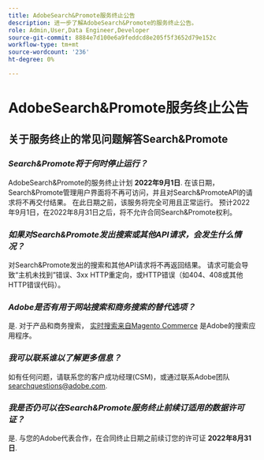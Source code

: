```yaml
---
title: AdobeSearch&Promote服务终止公告
description: 进一步了解AdobeSearch&Promote的服务终止公告。
role: Admin,User,Data Engineer,Developer
source-git-commit: 8884e7d100e6a9feddcd8e205f5f3652d79e152c
workflow-type: tm+mt
source-wordcount: '236'
ht-degree: 0%

---
```


# AdobeSearch&amp;Promote服务终止公告

## 关于服务终止的常见问题解答Search&amp;Promote

### **_Search&amp;Promote将于何时停止运行？_**

AdobeSearch&amp;Promote的服务终止计划 **2022年9月1日**. 在该日期，Search&amp;Promote管理用户界面将不再可访问，并且对Search&amp;PromoteAPI的请求将不再交付结果。 在此日期之前，该服务将完全可用且正常运行。 预计2022年9月1日，在2022年8月31日之后，将不允许合同Search&amp;Promote权利。

### **_如果对Search&amp;Promote发出搜索或其他API请求，会发生什么情况？_**

对Search&amp;Promote发出的搜索和其他API请求将不再返回结果。 请求可能会导致“主机未找到”错误、3xx HTTP重定向，或HTTP错误（如404、408或其他HTTP错误代码）。

### **_Adobe是否有用于网站搜索和商务搜索的替代选项？_**

是. 对于产品和商务搜索， [实时搜索来自Magento Commerce](https://devdocs.magento.com/live-search/overview.html) 是Adobe的搜索应用程序。

<!-- ### **_Can Adobe recommend any frameworks or platforms that offer features similar to Search&Promote?_**

  Yes. If the Search&Promote feature is critical to your marketing strategy, consider the many open-source frameworks that exist to power search, including [Apache Solr](https://solr.apache.org/) and [Elastic Free and Open](https://www.elastic.co/about/free-and-open).  

  Also, both [AWS](https://aws.amazon.com/cloudsearch/) and [Microsoft&reg; Azure](https://azure.microsoft.com/en-us/services/search/) provide cloud-native search capabilities on their respective cloud platforms. You can integrate both options into Adobe Experience Manager Sites to power site search and more. -->

### **_我可以联系谁以了解更多信息？_**

如有任何问题，请联系您的客户成功经理(CSM)，或通过联系Adobe团队 [searchquestions@adobe.com](mailto:searchquestions@adobe.com).

### **_我是否仍可以在Search&amp;Promote服务终止前续订适用的数据许可证？_**

是. 与您的Adobe代表合作，在合同终止日期之前续订您的许可证 **2022年8月31日**.
